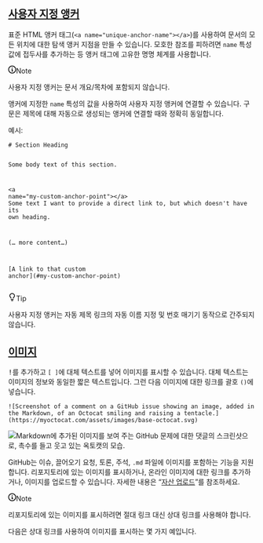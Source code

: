 
<h2 id="custom-anchors" tabindex="-1"><a class="heading-link" href="#custom-anchors">사용자 지정 앵커<span class="heading-link-symbol" aria-hidden="true"></span></a></h2>
<p>표준 HTML 앵커 태그(<code>&#x3C;a name="unique-anchor-name">&#x3C;/a></code>)를 사용하여 문서의 모든 위치에 대한 탐색 앵커 지점을 만들 수 있습니다. 모호한 참조를 피하려면 <code>name</code> 특성 값에 접두사를 추가하는 등 앵커 태그에 고유한 명명 체계를 사용합니다.</p>
<div class="ghd-alert ghd-alert-accent"><p class="ghd-alert-title"><svg version="1.1" width="16" height="16" viewBox="0 0 16 16" class="octicon mr-2" aria-hidden><path d="M0 8a8 8 0 1 1 16 0A8 8 0 0 1 0 8Zm8-6.5a6.5 6.5 0 1 0 0 13 6.5 6.5 0 0 0 0-13ZM6.5 7.75A.75.75 0 0 1 7.25 7h1a.75.75 0 0 1 .75.75v2.75h.25a.75.75 0 0 1 0 1.5h-2a.75.75 0 0 1 0-1.5h.25v-2h-.25a.75.75 0 0 1-.75-.75ZM8 6a1 1 0 1 1 0-2 1 1 0 0 1 0 2Z"></path></svg>Note</p>
<p>
사용자 지정 앵커는 문서 개요/목차에 포함되지 않습니다.</p>
</div>
<p>앵커에 지정한 <code>name</code> 특성의 값을 사용하여 사용자 지정 앵커에 연결할 수 있습니다. 구문은 제목에 대해 자동으로 생성되는 앵커에 연결할 때와 정확히 동일합니다.</p>
<p>예시:</p>
<pre><code class="hljs language-markdown"><span class="hljs-section"># Section Heading</span>

Some body text of this section.

<span class="xml"><span class="hljs-tag">&#x3C;<span class="hljs-name">a</span> <span class="hljs-attr">name</span>=<span class="hljs-string">"my-custom-anchor-point"</span>></span></span><span class="xml"><span class="hljs-tag">&#x3C;/<span class="hljs-name">a</span>></span></span>
Some text I want to provide a direct link to, but which doesn't have its own heading.

(… more content…)

[<span class="hljs-string">A link to that custom anchor</span>](<span class="hljs-link">#my-custom-anchor-point</span>)
</code></pre>
<div class="ghd-alert ghd-alert-success"><p class="ghd-alert-title"><svg version="1.1" width="16" height="16" viewBox="0 0 16 16" class="octicon mr-2" aria-hidden><path d="M8 1.5c-2.363 0-4 1.69-4 3.75 0 .984.424 1.625.984 2.304l.214.253c.223.264.47.556.673.848.284.411.537.896.621 1.49a.75.75 0 0 1-1.484.211c-.04-.282-.163-.547-.37-.847a8.456 8.456 0 0 0-.542-.68c-.084-.1-.173-.205-.268-.32C3.201 7.75 2.5 6.766 2.5 5.25 2.5 2.31 4.863 0 8 0s5.5 2.31 5.5 5.25c0 1.516-.701 2.5-1.328 3.259-.095.115-.184.22-.268.319-.207.245-.383.453-.541.681-.208.3-.33.565-.37.847a.751.751 0 0 1-1.485-.212c.084-.593.337-1.078.621-1.489.203-.292.45-.584.673-.848.075-.088.147-.173.213-.253.561-.679.985-1.32.985-2.304 0-2.06-1.637-3.75-4-3.75ZM5.75 12h4.5a.75.75 0 0 1 0 1.5h-4.5a.75.75 0 0 1 0-1.5ZM6 15.25a.75.75 0 0 1 .75-.75h2.5a.75.75 0 0 1 0 1.5h-2.5a.75.75 0 0 1-.75-.75Z"></path></svg>Tip</p>
<p>
사용자 지정 앵커는 자동 제목 링크의 자동 이름 지정 및 번호 매기기 동작으로 간주되지 않습니다.</p>
</div>
<h2 id="images" tabindex="-1"><a class="heading-link" href="#images">이미지<span class="heading-link-symbol" aria-hidden="true"></span></a></h2>
<p><kbd>!</kbd>를 추가하고 <code>[ ]</code>에 대체 텍스트를 넣어 이미지를 표시할 수 있습니다. 대체 텍스트는 이미지의 정보와 동일한 짧은 텍스트입니다. 그런 다음 이미지에 대한 링크를 괄호 <code>()</code>에 넣습니다.</p>
<p><code>![Screenshot of a comment on a GitHub issue showing an image, added in the Markdown, of an Octocat smiling and raising a tentacle.](https://myoctocat.com/assets/images/base-octocat.svg)</code></p>
<p><picture><source srcset="/assets/cb-39744/mw-1440/images/help/writing/image-rendered.webp 2x" type="image/webp"><img src="/assets/cb-39744/images/help/writing/image-rendered.png" alt="Markdown에 추가된 이미지를 보여 주는 GitHub 문제에 대한 댓글의 스크린샷으로, 촉수를 들고 웃고 있는 옥토캣의 모습."></picture></p>
<p>GitHub는 이슈, 끌어오기 요청, 토론, 주석, <code>.md</code> 파일에 이미지를 포함하는 기능을 지원합니다. 리포지토리에 있는 이미지를 표시하거나, 온라인 이미지에 대한 링크를 추가하거나, 이미지를 업로드할 수 있습니다. 자세한 내용은 “<a href="#uploading-assets">자산 업로드</a>”를 참조하세요.</p>
<div class="ghd-alert ghd-alert-accent"><p class="ghd-alert-title"><svg version="1.1" width="16" height="16" viewBox="0 0 16 16" class="octicon mr-2" aria-hidden><path d="M0 8a8 8 0 1 1 16 0A8 8 0 0 1 0 8Zm8-6.5a6.5 6.5 0 1 0 0 13 6.5 6.5 0 0 0 0-13ZM6.5 7.75A.75.75 0 0 1 7.25 7h1a.75.75 0 0 1 .75.75v2.75h.25a.75.75 0 0 1 0 1.5h-2a.75.75 0 0 1 0-1.5h.25v-2h-.25a.75.75 0 0 1-.75-.75ZM8 6a1 1 0 1 1 0-2 1 1 0 0 1 0 2Z"></path></svg>Note</p>
<p>
리포지토리에 있는 이미지를 표시하려면 절대 링크 대신 상대 링크를 사용해야 합니다.</p>
</div>
<p>다음은 상대 링크를 사용하여 이미지를 표시하는 몇 가지 예입니다.</p>